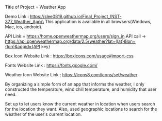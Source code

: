 Title of Project = Weather App

Demo Link : https://slee0819.github.io/Final_Project_INST-377_Weather_App/\
This application is available in all browsers(Windows, Mac, ios, android).


API Link = https://home.openweathermap.org/users/sign_in
API call -> https://api.openweathermap.org/data/2.5/weather?lat={lat}&lon={lon}&appid={API key}

Box Icon Website Link : https://boxicons.com/usage#import-css

Fonts Website Link : https://fonts.google.com/

Weather Icon Website Link : https://icons8.com/icons/set/weather


By organizing a simple form of an app that informs the weather, I only constructed the temperature, wind chill temperature, and humidity that user need.

Set up to let users know the current weather in location when users search for the location they want.
Also, used geographic locations to search for the weather of the user's current location.
